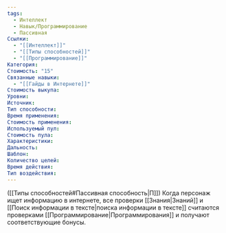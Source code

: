 ```yaml
---
tags:
  - Интеллект
  - Навык/Программирование
  - Пассивная
Ссылки:
  - "[[Интеллект]]"
  - "[[Типы способностей]]"
  - "[[Программирование]]"
Категория: 
Стоимость: "15"
Связанные навыки:
  - "[[Гайды в Интернете]]"
Стоимость выкупа:
Уровни:
Источник:
Тип способности:
Время применения:
Стоимость применения:
Используемый пул:
Стоимость пула:
Характеристики:
Дальность:
Шаблон:
Количество целей:
Время действия:
Тип воздействия:
---
```

([[Типы способностей#Пассивная способность|П]]) Когда персонаж ищет информацию в интернете, все проверки [[Знания|Знаний]] и [[Поиск информации в тексте|поиска информации в тексте]] считаются проверками [[Программирование|Программирования]] и получают соответствующие бонусы. 